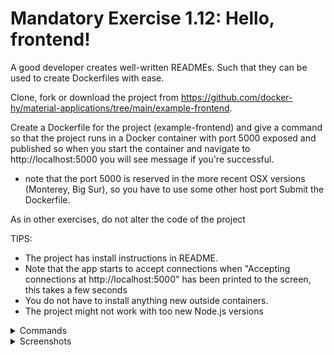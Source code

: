 # Mandatory Exercise 1.12: Hello, frontend!

A good developer creates well-written READMEs. Such that they can be used to create Dockerfiles with ease.

Clone, fork or download the project from https://github.com/docker-hy/material-applications/tree/main/example-frontend.

Create a Dockerfile for the project (example-frontend) and give a command so that the project runs in a Docker container with port 5000 exposed and published so when you start the container and navigate to http://localhost:5000 you will see message if you're successful.

-   note that the port 5000 is reserved in the more recent OSX versions (Monterey, Big Sur), so you have to use some other host port
    Submit the Dockerfile.

As in other exercises, do not alter the code of the project

TIPS:

-   The project has install instructions in README.
-   Note that the app starts to accept connections when "Accepting connections at http://localhost:5000" has been printed to the screen, this takes a few seconds
-   You do not have to install anything new outside containers.
-   The project might not work with too new Node.js versions

<details>
<summary>Commands</summary>

-   `docker build -t example-frontend .`
-   `docker run -p 127.0.0.1:5000:5000 example-frontend`

</details>

<details>
<summary>Screenshots</summary>

<img src="./images/1.12.png" alt="alt text" width="1000"/>
</details>
